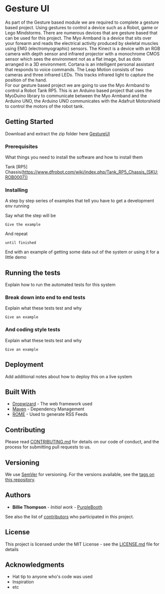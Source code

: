 # Gesture UI

As part of the Gesture based module we are required to complete a gesture based project. Using gestures to control a device such as a Robot, game or Lego Mindstorms. There are numerous devices that are gesture based that can be used for this project. The Myo Armband is a device that sits over your forearm and reads the electrical activity produced by skeletal muscles using EMG (electromyographic) sensors. The Kinect is a device with an RGB camera with depth sensor and infrared projector with a monochrome CMOS sensor which sees the environment not as a flat image, but as dots arranged in a 3D environment. Cortana is an intelligent personal assistant that responds to voice commands. The Leap Motion consists of two cameras and three infrared LEDs. This tracks infrared light to capture the position of the hand.         
For our gesture based project we are going to use the Myo Armband to control a Robot Tank RP5. This is an Arduino based project that uses the MyoDuino library to communicate between the Myo Armband and the Arduino UNO, the Arduino UNO communicates with the Adafruit Motorshield to control the motors of the robot tank.      

## Getting Started

Download and extract the zip folder here [GestureUI](https://github.com/seanJosephFitzpatrick/Gesture-UI-Project/archive/master.zip)

### Prerequisites

What things you need to install the software and how to install them

Tank [RP5] Chassis(https://www.dfrobot.com/wiki/index.php/Tank_RP5_Chassis_(SKU:ROB0007))


### Installing

A step by step series of examples that tell you have to get a development env running

Say what the step will be

```
Give the example
```

And repeat

```
until finished
```

End with an example of getting some data out of the system or using it for a little demo

## Running the tests

Explain how to run the automated tests for this system

### Break down into end to end tests

Explain what these tests test and why

```
Give an example
```

### And coding style tests

Explain what these tests test and why

```
Give an example
```

## Deployment

Add additional notes about how to deploy this on a live system

## Built With

* [Dropwizard](http://www.dropwizard.io/1.0.2/docs/) - The web framework used
* [Maven](https://maven.apache.org/) - Dependency Management
* [ROME](https://rometools.github.io/rome/) - Used to generate RSS Feeds

## Contributing

Please read [CONTRIBUTING.md](https://gist.github.com/PurpleBooth/b24679402957c63ec426) for details on our code of conduct, and the process for submitting pull requests to us.

## Versioning

We use [SemVer](http://semver.org/) for versioning. For the versions available, see the [tags on this repository](https://github.com/your/project/tags). 

## Authors

* **Billie Thompson** - *Initial work* - [PurpleBooth](https://github.com/PurpleBooth)

See also the list of [contributors](https://github.com/your/project/contributors) who participated in this project.

## License

This project is licensed under the MIT License - see the [LICENSE.md](LICENSE.md) file for details

## Acknowledgments

* Hat tip to anyone who's code was used
* Inspiration
* etc

